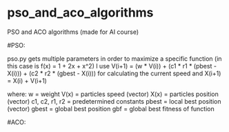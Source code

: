 # pso_and_aco_algorithms
PSO and ACO algorithms (made for AI course)

#PSO:

pso.py gets multiple parameters in order to maximize a specific function (in this case is f(x) = 1 + 2x + x^2)
I use V(i+1) = (w * V(i)) + (c1 * r1 * (pbest - X(i))) + (c2 * r2 * (gbest - X(i))) for calculating the current speed
and X(i+1) = X(i) + V(i+1)

where:
  w = weight
  V(x) = particles speed (vector)
  X(x) = particles position (vector)
  c1, c2, r1, r2 = predetermined constants
  pbest = local best position (vector)
  gbest = global best position
  gbf = global best fitness of function


#ACO:

